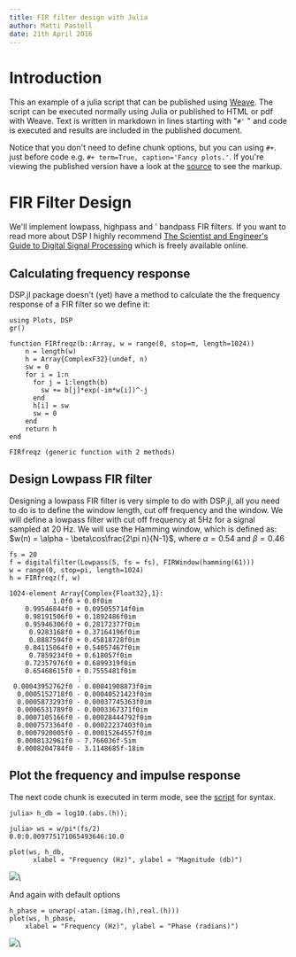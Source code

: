 ```yaml
---
title: FIR filter design with Julia
author: Matti Pastell
date: 21th April 2016
---
```



# Introduction


This an example of a julia script that can be published using
[Weave](http://mpastell.github.io/Weave.jl/latest/usage/).
The script can be executed normally using Julia
or published to HTML or pdf with Weave.
Text is written in markdown in lines starting with "`#'` " and code
is executed and results are included in the published document.


Notice that you don't need to define chunk options, but you can using
`#+`. just before code e.g. `#+ term=True, caption='Fancy plots.'`.
If you're viewing the published version have a look at the
[source](FIR_design_plots.jl) to see the markup.



# FIR Filter Design


We'll implement lowpass, highpass and ' bandpass FIR filters. If
you want to read more about DSP I highly recommend [The Scientist
and Engineer's Guide to Digital Signal
Processing](http://www.dspguide.com/) which is freely available
online.


## Calculating frequency response


DSP.jl package doesn't (yet) have a method to calculate the
the frequency response of a FIR filter so we define it:

~~~~{.julia}
using Plots, DSP
gr()

function FIRfreqz(b::Array, w = range(0, stop=π, length=1024))
    n = length(w)
    h = Array{ComplexF32}(undef, n)
    sw = 0
    for i = 1:n
      for j = 1:length(b)
        sw += b[j]*exp(-im*w[i])^-j
      end
      h[i] = sw
      sw = 0
    end
    return h
end
~~~~~~~~~~~~~


~~~~
FIRfreqz (generic function with 2 methods)
~~~~





## Design Lowpass FIR filter


Designing a lowpass FIR filter is very simple to do with DSP.jl, all you
need to do is to define the window length, cut off frequency and the
window. We will define a lowpass filter with cut off frequency at 5Hz for a signal
sampled at 20 Hz.
We will use the Hamming window, which is defined as:
$w(n) = \alpha - \beta\cos\frac{2\pi n}{N-1}$, where $\alpha=0.54$ and $\beta=0.46$

~~~~{.julia}
fs = 20
f = digitalfilter(Lowpass(5, fs = fs), FIRWindow(hamming(61)))
w = range(0, stop=pi, length=1024)
h = FIRfreqz(f, w)
~~~~~~~~~~~~~


~~~~
1024-element Array{Complex{Float32},1}:
           1.0f0 + 0.0f0im
    0.99546844f0 + 0.095055714f0im
    0.98191506f0 + 0.1892486f0im
    0.95946306f0 + 0.28172377f0im
     0.9283168f0 + 0.37164196f0im
     0.8887594f0 + 0.45818728f0im
    0.84115064f0 + 0.54057467f0im
     0.7859234f0 + 0.618057f0im
    0.72357976f0 + 0.6899319f0im
    0.65468615f0 + 0.7555481f0im
                 ⋮
 0.00043952762f0 - 0.00041908873f0im
  0.0005152718f0 - 0.00040521423f0im
  0.0005873293f0 - 0.00037745363f0im
  0.0006531789f0 - 0.0003367371f0im
  0.0007105166f0 - 0.00028444792f0im
  0.0007573364f0 - 0.00022237403f0im
  0.0007920005f0 - 0.00015264557f0im
  0.0008132961f0 - 7.766036f-5im
  0.0008204784f0 - 3.1148685f-18im
~~~~





## Plot the frequency and impulse response


The next code chunk is executed in term mode, see the [script](FIR_design.jl) for syntax.

~~~~{.julia}
julia> h_db = log10.(abs.(h));

julia> ws = w/pi*(fs/2)
0.0:0.009775171065493646:10.0

~~~~~~~~~~~~~



~~~~{.julia}
plot(ws, h_db,
      xlabel = "Frequency (Hz)", ylabel = "Magnitude (db)")
~~~~~~~~~~~~~


![](figures/FIR_design_4_1.png)\ 




And again with default options

~~~~{.julia}
h_phase = unwrap(-atan.(imag.(h),real.(h)))
plot(ws, h_phase,
    xlabel = "Frequency (Hz)", ylabel = "Phase (radians)")
~~~~~~~~~~~~~


![](figures/FIR_design_5_1.png)\ 

